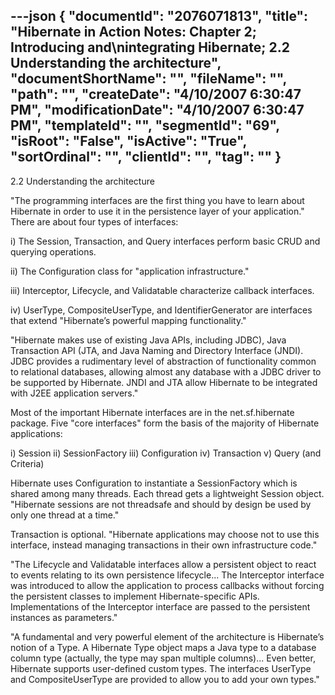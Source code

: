 ---json
{
  "documentId": "2076071813",
  "title": "Hibernate in Action Notes: Chapter 2; Introducing and\nintegrating Hibernate; 2.2 Understanding the architecture",
  "documentShortName": "",
  "fileName": "",
  "path": "",
  "createDate": "4/10/2007 6:30:47 PM",
  "modificationDate": "4/10/2007 6:30:47 PM",
  "templateId": "",
  "segmentId": "69",
  "isRoot": "False",
  "isActive": "True",
  "sortOrdinal": "",
  "clientId": "",
  "tag": ""
}
---

2.2 Understanding the architecture

&quot;The programming interfaces are the first thing you have to learn about Hibernate in order to use it in the persistence layer of your application.&quot; There are about four types of interfaces:

i) The Session, Transaction, and Query interfaces perform basic CRUD and querying operations.

ii) The Configuration class for &quot;application infrastructure.&quot;

iii) Interceptor, Lifecycle, and Validatable characterize callback interfaces.

iv) UserType, CompositeUserType, and IdentifierGenerator are interfaces that extend &quot;Hibernate’s powerful mapping functionality.&quot;

&quot;Hibernate makes use of existing Java APIs, including JDBC), Java Transaction API (JTA, and Java Naming and Directory Interface (JNDI). JDBC provides a rudimentary level of abstraction of functionality common to relational databases, allowing almost any database with a JDBC driver to be supported by Hibernate. JNDI and JTA allow Hibernate to be integrated with J2EE application servers.&quot;

Most of the important Hibernate interfaces are in the net.sf.hibernate package. Five &quot;core interfaces&quot; form the basis of the majority of Hibernate applications:

i) Session
ii) SessionFactory
iii) Configuration
iv) Transaction
v) Query (and Criteria)

Hibernate uses Configuration to instantiate a SessionFactory which is shared among many threads. Each thread gets a lightweight Session object. &quot;Hibernate sessions are not threadsafe and should by design be used by only one thread at a time.&quot;

Transaction is optional. &quot;Hibernate applications may choose not to use this interface, instead managing transactions in their own infrastructure code.&quot;

&quot;The Lifecycle and Validatable interfaces allow a persistent object to react to events relating to its own persistence lifecycle... The Interceptor interface was introduced to allow the application to process
callbacks without forcing the persistent classes to implement Hibernate-specific APIs. Implementations of the Interceptor interface are passed to the persistent instances as parameters.&quot;

&quot;A fundamental and very powerful element of the architecture is Hibernate’s notion of a Type. A Hibernate Type object maps a Java type to a database column type (actually, the type may span multiple columns)... Even better, Hibernate supports user-defined custom types. The interfaces UserType and CompositeUserType are provided to allow you to add your own types.&quot;
